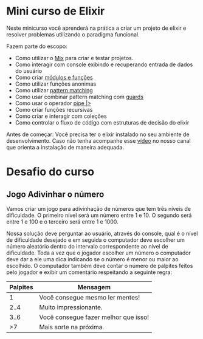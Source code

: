 # Mini curso de Elixir

Neste minicurso você aprenderá na prática a criar um projeto de elixir e resolver problemas utilizando o paradigma funcional.

Fazem parte do escopo:

- Como utilizar o [Mix](https://hexdocs.pm/mix/Mix.html) para criar e testar projetos.
- Como interagir com console exibindo e recuperando entrada de dados do usuário
- Como criar [módulos e funções](https://elixir-lang.org/getting-started/modules-and-functions.html)
- Como utilizar funções anonimas
- Como utilizar [pattern matching](https://elixir-lang.org/getting-started/pattern-matching.html)
- Como usar combinar pattern matching com [guards](https://hexdocs.pm/elixir/guards.html)
- Como usar o operador [pipe |>](https://elixirschool.com/en/lessons/basics/pipe_operator)
- Como criar funções recursivas
- Como criar e interagir com coleções
- Como controlar o fluxo de código com estruturas de decisão do elixir

Antes de começar:
Você precisa ter o elixir instalado no seu ambiente de desenvolvimento. Caso não tenha acompanhe esse [vídeo](https://youtu.be/TdjBev-il9w) no nosso canal que orienta a instalação de maneira adequada.

# Desafio do curso

## Jogo Adivinhar o número

Vamos criar um jogo para adivinhação de números que tem três níveis de dificuldade. O primeiro nível será um número entre 1 e 10. O segundo será entre 1 e 100 e o terceiro será entre 1 e 1000.

Nossa solução deve perguntar ao usuário, através do console, qual é o nível de dificuldade desejado e em seguida o computador deve escolher um número aleatório dentro do intervalo correspondente ao nível de dificuldade.
Toda a vez que o jogador escolher um número o computador deve dar a ele uma dica indicando se o número é menor ou maior ao escolhido. O computador também deve contar o número de palpites feitos pelo jogador e exibir um comentário respeitando a seguinte regra:

|Palpites| Mensagem|
|--------|---------|
| 1 | Você consegue mesmo ler mentes!|
|2..4|Muito impressionante.|
|3..6| Você consegue fazer melhor que isso!|
|>7| Mais sorte na próxima.|

